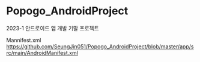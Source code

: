 # Popogo_AndroidProject
2023-1 안드로이드 앱 개발 기말 프로젝트

Mannifest.xml
    https://github.com/SeungJin051/Popogo_AndroidProject/blob/master/app/src/main/AndroidManifest.xml
